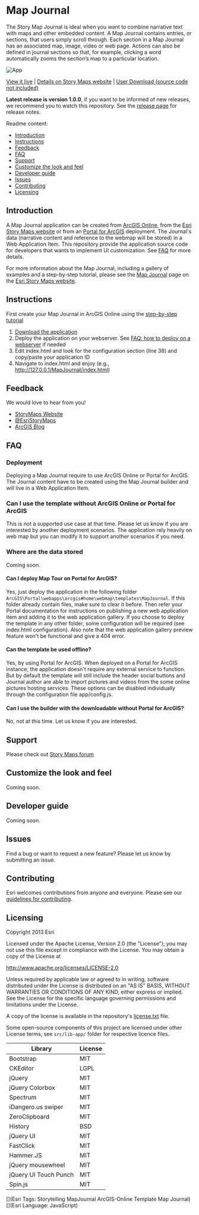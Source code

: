 Map Journal
===========

The Story Map Journal is ideal when you want to combine narrative text with maps and other embedded content. A Map Journal contains entries, or sections, that users simply scroll through. Each section in a Map Journal has an associated map, image, video or web page. Actions can also be defined in journal sections so that, for example, clicking a word automatically zooms the section’s map to a particular location.

![App](https://raw.github.com/Esri/map-journal-storytelling-template-js/master/map-journal-storytelling-template-js.png)

[View it live](http://links.esri.com/storymaps/map_journal_example_side_panel) | 
[Details on Story Maps website](http://storymapsdev.arcgis.com/en/app-list/map-journal/) |
[User Download (source code not included)](http://links.esri.com/storymaps/map_tour_template_zip)

**Latest release is version 1.0.0**, if you want to be informed of new releases, we recommend you to watch this repository. See the [release page](https://github.com/Esri/map-journal-storytelling-template-js/releases) for release notes.

Readme content:
 * [Introduction](#introduction)
 * [Instructions](#instructions)
 * [Feedback](#feedback)
 * [FAQ](#faq)
 * [Support](#support)
 * [Customize the look and feel](#customize-the-look-and-feel)
 * [Developer guide](#developer-guide)
 * [Issues](#issues)
 * [Contributing](#contributing)
 * [Licensing](#licensing)

## Introduction

A Map Journal application can be created from [ArcGIS Online](http://arcgis.com), from the [Esri Story Maps website](http://storymaps.arcgis.com/) or from an [Portal for ArcGIS](http://www.esri.com/software/arcgis/arcgisserver/extensions/portal-for-arcgis) deployment. The Journal's data (narrative content and reference to the webmap will be stored) in a Web Application Item.
This repository provide the application source code for developers that wants to implement UI customization.
See [FAQ](#deployment) for more details.

For more information about the Map Journal, including a gallery of examples and a step-by-step tutorial, please see the [Map Journal](http://storymaps.arcgis.com/en/app-list/map-journal/) page on the [Esri Story Maps website](http://storymaps.arcgis.com/).

## Instructions

First create your Map Journal in ArcGIS Online using the [step-by-step tutorial](http://storymaps.arcgis.com/en/app-list/map-tour/tutorial/)

1. [Download the application](http://links.esri.com/storymaps/map_tour_template_zip)
2. Deploy the application on your webserver. See [FAQ: how to deploy on a webserver](#) if needed
3. Edit index.html and look for the configuration section (line 38) and copy/paste your application ID
4. Navigate to index.html and enjoy (e.g., http://127.0.0.1/MapJournal/index.html)

## Feedback

We would love to hear from you!
* [StoryMaps Website](http://storymaps.arcgis.com/)
* [@EsriStoryMaps](http://twitter.com/EsriStoryMaps)
* [ArcGIS Blog](http://blogs.esri.com/esri/arcgis/)

## FAQ

### Deployment

Deploying a Map Journal require to use ArcGIS Online or Portal for ArcGIS. The Journal content have to be created using the Map Journal builder and will live in a Web Application Item.

### Can I use the template without ArcGIS Online or Portal for ArcGIS
This is not a supported use case at that time. Please let us know if you are interested by another deployment scenarios. 
The application rely heavily on web map but you can modify it to support another scenarios if you need.

### Where are the data stored
Coming soon.


#### Can I deploy Map Tour on Portal for ArcGIS?
Yes, just deploy the application in the following folder `ArcGIS\Portal\webapps\arcgis#home\webmap\templates\MapJournal`. If this folder already contain files, make sure to clear it before. Then refer your Portal documentation for instructions on publishing a new web application item and adding it to the web application gallery. If you choose to deploy the template in any other folder, some configuration will be required (see index.html configuration). Also note that the web application gallery preview feature won't be functional and give a 404 error.

#### Can the template be used offline?
Yes, by using Portal for ArcGIS. When deployed on a Portal for ArcGIS instance, the application doesn't require any external service to function. But by default the template will still include the header social buttons and Journal author are able to import pictures and videos from the some online pictures hosting services. These options can be disabled individually through the configuration file app/config.js.

#### Can I use the builder with the downloadable without Portal for ArcGIS?
No, not at this time. Let us know if you are interested.

## Support

Please check out [Story Maps forum](http://forums.arcgis.com/forums/264-Story-Maps)

## Customize the look and feel

Coming soon.

## Developer guide

Coming soon.

## Issues

Find a bug or want to request a new feature?  Please let us know by submitting an issue.

## Contributing

Esri welcomes contributions from anyone and everyone. Please see our [guidelines for contributing](https://github.com/esri/contributing).

## Licensing
Copyright 2013 Esri

Licensed under the Apache License, Version 2.0 (the "License");
you may not use this file except in compliance with the License.
You may obtain a copy of the License at

   http://www.apache.org/licenses/LICENSE-2.0

Unless required by applicable law or agreed to in writing, software
distributed under the License is distributed on an "AS IS" BASIS,
WITHOUT WARRANTIES OR CONDITIONS OF ANY KIND, either express or implied.
See the License for the specific language governing permissions and
limitations under the License.

A copy of the license is available in the repository's [license.txt](https://raw.github.com/Esri/map-journal-storytelling-template-js/master/license.txt) file.

Some open-source components of this project are licensed under other License terms, see `src/lib-app/` folder for respective licence files.

| Library               | License   |
| --------------------- | --------- |
| Bootstrap 			| MIT 		|
| CKEditor 				| LGPL		|
| jQuery 				| MIT 		|
| jQuery Colorbox 		| MIT 		|
| Spectrum 				| MIT 		|
| iDangero.us swiper 	| MIT 		|
| ZeroClipboard 		| MIT 		|
| History 				| BSD 		|
| jQuery UI 			| MIT 		|
| FastClick 			| MIT 		|
| Hammer.JS 			| MIT 		| 
| jQuery mousewheel 	| MIT 		|
| jQuery UI Touch Punch | MIT 		|
| Spin.js 				| MIT 		|

[](Esri Tags: Storytelling MapJournal ArcGIS-Online Template Map Journal)
[](Esri Language: JavaScript)
